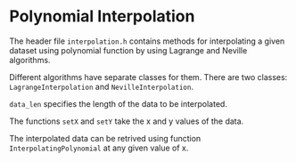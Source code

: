 # Polynomial Interpolation
The header file `interpolation.h` contains methods for interpolating a given dataset using polynomial function by using Lagrange and Neville algorithms.

Different algorithms have separate classes for them. There are two classes: `LagrangeInterpolation` and `NevilleInterpolation`.

`data_len` specifies the length of the data to be interpolated. 

The functions `setX` and `setY` take the x and y values of the data.

The interpolated data can be retrived using function `InterpolatingPolynomial` at any given value of x.
